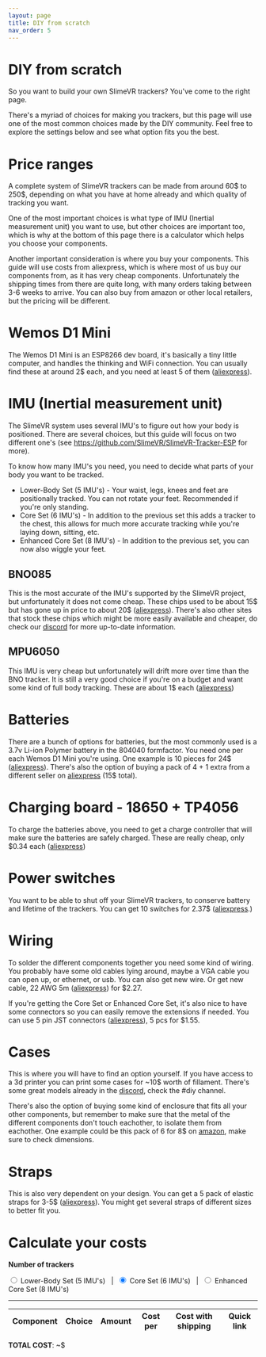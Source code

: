 ```yaml
---
layout: page
title: DIY from scratch
nav_order: 5
---
```


# DIY from scratch
So you want to build your own SlimeVR trackers? You've come to the right page.

There's a myriad of choices for making you trackers, but this page will use one of the most common choices made by the DIY community. Feel free to explore the settings below and see what option fits you the best.

# Price ranges 
A complete system of SlimeVR trackers can be made from around 60$ to 250$, depending on what you have at home already and which quality of tracking you want.

One of the most important choices is what type of IMU (Inertial measurement unit) you want to use, but other choices are important too, which is why at the bottom of this page there is a calculator which helps you choose your components.

Another important consideration is where you buy your components. This guide will use costs from aliexpress, which is where most of us buy our components from, as it has very cheap components. Unfortunately the shipping times from there are quite long, with many orders taking between 3-6 weeks to arrive. You can also buy from amazon or other local retailers, but the pricing will be different.

# Wemos D1 Mini
The Wemos D1 Mini is an ESP8266 dev board, it's basically a tiny little computer, and handles the thinking and WiFi connection. You can usually find these at around 2$ each, and you need at least 5 of them ([aliexpress](https://www.aliexpress.com/wholesale?SearchText=D1+mini)).

# IMU (Inertial measurement unit)
The SlimeVR system uses several IMU's to figure out how your body is positioned. There are several choices, but this guide will focus on two different one's (see https://github.com/SlimeVR/SlimeVR-Tracker-ESP for more).

To know how many IMU's you need, you need to decide what parts of your body you want to be tracked.

* Lower-Body Set (5 IMU's) - Your waist, legs, knees and feet are positionally tracked. You can not rotate your feet. Recommended if you're only standing.
* Core Set (6 IMU's) - In addition to the previous set this adds a tracker to the chest, this allows for much more accurate tracking while you're laying down, sitting, etc.
* Enhanced Core Set (8 IMU's) - In addition to the previous set, you can now also wiggle your feet.

## BNO085
This is the most accurate of the IMU's supported by the SlimeVR project, but unfortunately it does not come cheap. These chips used to be about 15$ but has gone up in price to about 20$ ([aliexpress](https://www.aliexpress.com/wholesale?SearchText=BNO085)). There's also other sites that stock these chips which might be more easily available and cheaper, do check our [discord](https://discord.gg/SlimeVR) for more up-to-date information.

## MPU6050
This IMU is very cheap but unfortunately will drift more over time than the BNO tracker. It is still a very good choice if you're on a budget and want some kind of full body tracking. These are about 1$ each ([aliexpress](https://www.aliexpress.com/wholesale?SearchText=MPU6050))

# Batteries
There are a bunch of options for batteries, but the most commonly used is a 3.7v Li-ion Polymer battery in the 804040 formfactor. You need one per each Wemos D1 Mini you're using. One example is 10 pieces for 24$ ([aliexpress](https://www.aliexpress.com/item/1005002559604104.html)). There's also the option of buying a pack of 4 + 1 extra from a different seller on [aliexpress](https://www.aliexpress.com/item/33021202630.html) (15$ total).

# Charging board - 18650 + TP4056
To charge the batteries above, you need to get a charge controller that will make sure the batteries are safely charged. These are really cheap, only $0.34 each ([aliexpress](https://www.aliexpress.com/item/32649780468.html))

# Power switches
You want to be able to shut off your SlimeVR trackers, to conserve battery and lifetime of the trackers. You can get 10 switches for 2.37$ ([aliexpress](https://www.aliexpress.com/item/32975535599.html).)

# Wiring
To solder the different components together you need some kind of wiring. You probably have some old cables lying around, maybe a VGA cable you can open up, or ethernet, or usb. You can also get new wire. Or get new cable, 22 AWG 5m ([aliexpress](https://www.aliexpress.com/item/1005002632016529.html)) for $2.27.

If you're getting the Core Set or Enhanced Core Set, it's also nice to have some connectors so you can easily remove the extensions if needed. You can use 5 pin JST connectors ([aliexpress](https://www.aliexpress.com/item/1005002304293157.html)), 5 pcs for $1.55.

# Cases
This is where you will have to find an option yourself. If you have access to a 3d printer you can print some cases for ~10$ worth of fillament. There's some great models already in the [discord](https://discord.gg/SlimeVR), check the #diy channel.

There's also the option of buying some kind of enclosure that fits all your other components, but remember to make sure that the metal of the different components don't touch eachother, to isolate them from eachother. One example could be this pack of 6 for 8$ on [amazon](https://www.amazon.com/dp/B08T97JD6Z), make sure to check dimensions.

# Straps
This is also very dependent on your design. You can get a 5 pack of elastic straps for 3-5$ ([aliexpress](https://www.aliexpress.com/item/1005002350231996.html)). You might get several straps of different sizes to better fit you. 

# Calculate your costs
**Number of trackers**

<label><input type="radio" name="diy-set" value="5"> Lower-Body Set (5 IMU's)</label>&nbsp; &nbsp;|&nbsp;
<label><input type="radio" name="diy-set" value="6" checked="checked"> Core Set (6 IMU's)</label>&nbsp; &nbsp;|&nbsp;
<label><input type="radio" name="diy-set" value="8"> Enhanced Core Set (8 IMU's)</label>

---

<table>
<thead>
<tr>
<th>Component</th>
<th>Choice</th>
<th>Amount</th>
<th>Cost per</th>
<th>Cost with shipping</th>
<th>Quick link</th>
</tr>
</thead>
<tbody id="diy-components">
</tbody>
</table>

**TOTAL COST**: ~<span id="diy-total"></span>$

<script src="assets/js/diy.js"></script>